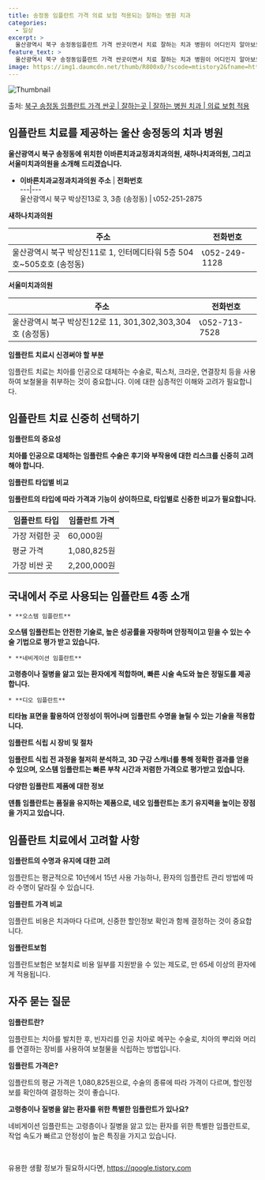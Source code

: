 ```yaml
---
title: 송정동 임플란트 가격 의료 보험 적용되는 잘하는 병원 치과
categories:
  - 일상
excerpt: >
  울산광역시 북구 송정동임플란트 가격 싼곳이면서 치료 잘하는 치과 병원이 어디인지 알아보도록 하겠습니다. 울산광역시 북구 송정동에 위치한 이바른치과교정과치과의원 새하나치과의원 서울미치과의원 순서대로 안내 드리며, 임플란트 치료시 신경써야 할 부분 또한 같이 공유 드리겠습니다.2024년 임플란트 가격 살펴보기 👈 클릭임플란트 평균 가격이바른치과교정과치과의원표 내에 있는 전화 번호를 클릭 하시면 이바른치과교정과치과의원로 바로 전화 연결 됩니다.분류주소전화번호치과의원울산광역시 북구 박상진13로 3, 3층 (송정동)📞052-251-2875로 전화하기이바른치과교정과치과의원 위치 확인하기 👈 클릭요일운영시간월요일10:00~19:00화요일10:00~19:00수요일14:00~21:00목..
feature_text: >
  울산광역시 북구 송정동임플란트 가격 싼곳이면서 치료 잘하는 치과 병원이 어디인지 알아보도록 하겠습니다. 울산광역시 북구 송정동에 위치한 이바른치과교정과치과의원 새하나치과의원 서울미치과의원 순서대로 안내 드리며, 임플란트 치료시 신경써야 할 부분 또한 같이 공유 드리겠습니다.2024년 임플란트 가격 살펴보기 👈 클릭임플란트 평균 가격이바른치과교정과치과의원표 내에 있는 전화 번호를 클릭 하시면 이바른치과교정과치과의원로 바로 전화 연결 됩니다.분류주소전화번호치과의원울산광역시 북구 박상진13로 3, 3층 (송정동)📞052-251-2875로 전화하기이바른치과교정과치과의원 위치 확인하기 👈 클릭요일운영시간월요일10:00~19:00화요일10:00~19:00수요일14:00~21:00목..
image: https://img1.daumcdn.net/thumb/R800x0/?scode=mtistory2&fname=https%3A%2F%2Fblog.kakaocdn.net%2Fdn%2FbaeO2o%2FbtsG0dJ6f0o%2FnzwdLFkz73wEbmJKZ9M5BK%2Fimg.webp
---
```


![Thumbnail](https://img1.daumcdn.net/thumb/R800x0/?scode=mtistory2&fname=https%3A%2F%2Fblog.kakaocdn.net%2Fdn%2FbaeO2o%2FbtsG0dJ6f0o%2FnzwdLFkz73wEbmJKZ9M5BK%2Fimg.webp)

<p>출처: <a href="https://qoogle.tistory.com/6898" rel="dofollow">북구 송정동 임플란트 가격 싼곳 | 잘하는곳 | 잘하는 병원 치과 | 의료 보험 적용</a> </p>

## 임플란트 치료를 제공하는 울산 송정동의 치과 병원

**울산광역시 북구 송정동에 위치한 이바른치과교정과치과의원, 새하나치과의원, 그리고 서울미치과의원을 소개해 드리겠습니다.**

  * **이바른치과교정과치과의원**
**주소** | **전화번호**  
---|---  
울산광역시 북구 박상진13로 3, 3층 (송정동) | 📞052-251-2875  
  
**새하나치과의원**

**주소** | **전화번호**  
---|---  
울산광역시 북구 박상진11로 1, 인터메디타워 5층 504호~505호호 (송정동) | 📞052-249-1128  
  
**서울미치과의원**

**주소** | **전화번호**  
---|---  
울산광역시 북구 박상진12로 11, 301,302,303,304호 (송정동) | 📞052-713-7528  
  
**임플란트 치료시 신경써야 할 부분**

임플란트 치료는 치아를 인공으로 대체하는 수술로, 픽스처, 크라운, 연결장치 등을 사용하여 보철물을 취부하는 것이 중요합니다. 이에 대한
심층적인 이해와 고려가 필요합니다.

## 임플란트 치료 신중히 선택하기

**임플란트의 중요성**

**치아를 인공으로 대체하는 임플란트 수술은 후기와 부작용에 대한 리스크를 신중히 고려해야 합니다.**

**임플란트 타입별 비교**

**임플란트의 타입에 따라 가격과 기능이 상이하므로, 타입별로 신중한 비교가 필요합니다.**

**임플란트 타입** | **임플란트 가격**  
---|---  
가장 저렴한 곳 | 60,000원  
평균 가격 | 1,080,825원  
가장 비싼 곳 | 2,200,000원  
  
## 국내에서 주로 사용되는 임플란트 4종 소개

    * **오스템 임플란트**

**오스템 임플란트는 안전한 기술로, 높은 성공률을 자랑하며 안정적이고 믿을 수 있는 수술 기법으로 평가 받고 있습니다.**

    * **네비게이션 임플란트**

**고령층이나 질병을 앓고 있는 환자에게 적합하며, 빠른 시술 속도와 높은 정밀도를 제공합니다.**

    * **디오 임플란트**

**티타늄 표면을 활용하여 안정성이 뛰어나며 임플란트 수명을 늘릴 수 있는 기술을 적용합니다.**

**임플란트 식립 시 장비 및 절차**

**임플란트 식립 전 과정을 철저히 분석하고, 3D 구강 스캐너를 통해 정확한 결과를 얻을 수 있으며, 오스템 임플란트는 빠른 부착 시간과
저렴한 가격으로 평가받고 있습니다.**

**다양한 임플란트 제품에 대한 정보**

**덴튬 임플란트는 품질을 유지하는 제품으로, 네오 임플란트는 초기 유지력을 높이는 장점을 가지고 있습니다.**

## 임플란트 치료에서 고려할 사항

**임플란트의 수명과 유지에 대한 고려**

임플란트는 평균적으로 10년에서 15년 사용 가능하나, 환자의 임플란트 관리 방법에 따라 수명이 달라질 수 있습니다.

**임플란트 가격 비교**

임플란트 비용은 치과마다 다르며, 신중한 할인정보 확인과 함께 결정하는 것이 중요합니다.

**임플란트보험**

임플란트보험은 보철치료 비용 일부를 지원받을 수 있는 제도로, 만 65세 이상의 환자에게 적용됩니다.

## 자주 묻는 질문

**임플란트란?**

임플란트는 치아를 발치한 후, 빈자리를 인공 치아로 메꾸는 수술로, 치아의 뿌리와 머리를 연결하는 장비를 사용하여 보철물을 식립하는
방법입니다.

**임플란트 가격은?**

임플란트의 평균 가격은 1,080,825원으로, 수술의 종류에 따라 가격이 다르며, 할인정보를 확인하여 결정하는 것이 좋습니다.

**고령층이나 질병을 앓는 환자를 위한 특별한 임플란트가 있나요?**

네비게이션 임플란트는 고령층이나 질병을 앓고 있는 환자를 위한 특별한 임플란트로, 작업 속도가 빠르고 안정성이 높은 특징을 가지고 있습니다.

​

 

유용한 생활 정보가 필요하시다면, <a href="https://qoogle.tistory.com" rel="dofollow">https://qoogle.tistory.com</a>


